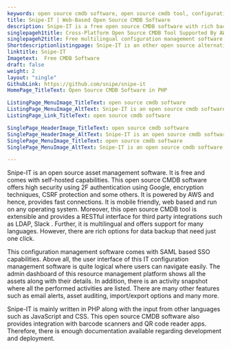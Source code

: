 ```yaml
---
keywords: open source cmdb software, open source cmdb tool, configuration management software, it configuration management software, resource management platform
title: Snipe-IT | Web-Based Open Source CMDB Software
description: Snipe-IT is a free open source CMDB software with rich backup options. It provides a logical interface, email notifications, assets and license management.
singlepageh1title: Cross-Platform Open Source CMDB Tool Supported By AWS
singlepageh2title: Free multilingual configuration management software with SAML support. It offers REST API for integrations with many popular apps such as Slack, and LDAP.
Shortdescriptionlistingpage: Snipe-IT is an other open source alternative open source cmdb software. It provides RESTful interface, SAML based login, integrations with Slack and LDAP.
linktitle: Snipe-IT
Imagetext:  Free CMDB Software 
draft: false
weight: 2
layout: "single"
GithubLink: https://github.com/snipe/snipe-it
HomePage_TitleText: Open Source CMDB Software in PHP

ListingPage_MenuImage_TitleText: open source cmdb software
ListingPage_MenuImage_AltText: Snipe-IT is an open source cmdb software
ListingPage_Link_TitleText: open source cmdb software

SinglePage_HeaderImage_TitleText: open source cmdb software
SinglePage_HeaderImage_AltText: Snipe-IT is an open source cmdb software
SinglePage_MenuImage_TitleText: open source cmdb software
SinglePage_MenuImage_AltText: Snipe-IT is an open source cmdb software

---
```


Snipe-IT is an open source asset management software. It is free and comes with self-hosted capabilities. This open source CMDB software offers high security using 2F authentication using Google, encryption techniques, CSRF protection and some others. It is powered by AWS and hence, provides fast connections. It is mobile friendly, web based and run on any operating system. Moreover, this open source CMDB tool is extensible and provides a RESTful interface for third party integrations such as LDAP, Slack . Further, it is multilingual and offers support for many languages. However, there are rich options for data backup that need just one click.

This configuration management software comes with SAML based SSO capabilities. Above all, the user interface of this IT configuration management software is quite logical where users can navigate easily. The admin dashboard of this resource management platform shows all the assets along with their details. In addition, there is an activity snapshot where all the performed activities are listed. There are many other features such as email alerts, asset auditing, import/export options and many more.

Snipe-IT is mainly written in PHP along with the input from other languages such as JavaScript and CSS. This open source CMDB software also provides integration with barcode scanners and QR code reader apps. Therefore, there is enough documentation available regarding development and deployment.
